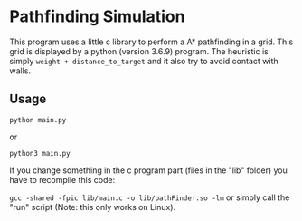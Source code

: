 # Pathfinding Simulation
This program uses a little c library to perform a A* pathfinding in a grid. This grid is displayed by a python (version 3.6.9) program. The heuristic is simply `weight + distance_to_target` and it also try to avoid contact with walls.

## Usage
`python main.py`

or

`python3 main.py`

If you change something in the c program part (files in the "lib" folder) you have to recompile this code:

`gcc -shared -fpic lib/main.c -o lib/pathFinder.so -lm` or simply call the "run" script (Note: this only works on Linux).
